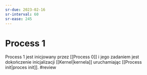 ```yaml
---
sr-due: 2023-02-16
sr-interval: 60
sr-ease: 245
---
```


# Process 1
Process 1 jest inicjowany przez [[Process 0]] i jego zadaniem jest dokończenie inicjalizacji [[Kernel|kernela]] uruchamiając [[Process init|proces init]].
#review
